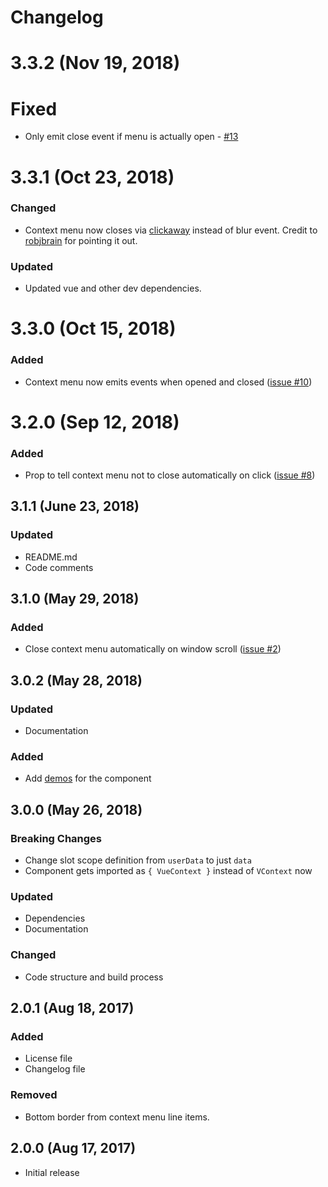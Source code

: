# Changelog

# 3.3.2 (Nov 19, 2018)

# Fixed
- Only emit close event if menu is actually open - [#13](https://github.com/rawilk/vue-context/issues/13)

# 3.3.1 (Oct 23, 2018)

### Changed
- Context menu now closes via [clickaway](https://github.com/simplesmiler/vue-clickaway)
instead of blur event. Credit to [robjbrain](https://github.com/robjbrain)
for pointing it out.

### Updated
- Updated vue and other dev dependencies.

# 3.3.0 (Oct 15, 2018)

### Added
- Context menu now emits events when opened and closed ([issue #10](https://github.com/rawilk/vue-context/issues/10))

# 3.2.0 (Sep 12, 2018)

### Added
- Prop to tell context menu not to close automatically on click ([issue #8](https://github.com/rawilk/vue-context/issues/8))

## 3.1.1 (June 23, 2018)

### Updated
- README.md
- Code comments

## 3.1.0 (May 29, 2018)

### Added
- Close context menu automatically on window scroll ([issue #2](https://github.com/rawilk/vue-context/issues/2))

## 3.0.2 (May 28, 2018)

### Updated
- Documentation

### Added
- Add [demos](https://rawilk.github.io/vue-context) for the component

## 3.0.0 (May 26, 2018)

### Breaking Changes
- Change slot scope definition from `userData` to just `data`
- Component gets imported as `{ VueContext }` instead of `VContext` now

### Updated
- Dependencies
- Documentation

### Changed
- Code structure and build process

## 2.0.1 (Aug 18, 2017)

### Added
- License file
- Changelog file

### Removed
- Bottom border from context menu line items.

## 2.0.0 (Aug 17, 2017)
- Initial release
